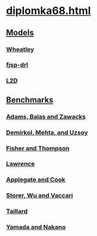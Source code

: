 # [diplomka68.html](https://www.cs.cas.cz/~martin/diplomka68.html)

## [Models](models/README.md)

### [Wheatley](models/Wheatley/README.md)

### [fjsp-drl](models/fjsp-drl/README.md)

### [L2D](models/L2D/README.md)

## [Benchmarks](benchmarks)

### [Adams, Balas and Zawacks](benchmarks/abz_instances)

### [Demirkol, Mehta, and Uzsoy](benchmarks/dmu_instances/)

### [Fisher and Thompson](benchmarks/ft_instances/)

### [Lawrence](benchmarks/la_instances/)

### [Applegate and Cook](benchmarks/orb_instances/)

### [Storer, Wu and Vaccari](benchmarks/swv_instances/)

### [Taillard](benchmarks/ta_instances/)

### [Yamada and Nakano](benchmarks/yn_instances/)